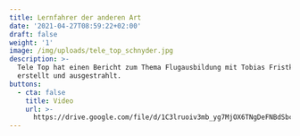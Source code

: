 ```yaml
---
title: Lernfahrer der anderen Art
date: '2021-04-27T08:59:22+02:00'
draft: false
weight: '1'
image: /img/uploads/tele_top_schnyder.jpg
description: >-
  Tele Top hat einen Bericht zum Thema Flugausbildung mit Tobias Fristknecht
  erstellt und ausgestrahlt.
buttons:
  - cta: false
    title: Video
    url: >-
      https://drive.google.com/file/d/1C3lruoiv3mb_yg7MjOX6TNgDeFNBdSbc/view?usp=sharing
---
```


